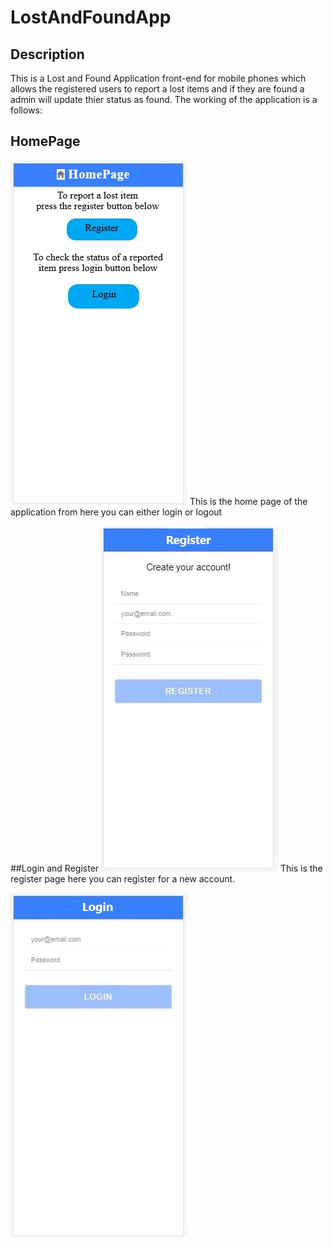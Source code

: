 # LostAndFoundApp
## Description
This is a Lost and Found Application front-end for mobile phones which allows the registered users to report a lost items and if they are found a admin will update thier status as found.
The working of the application is a follows:

## HomePage
![Home Page](https://github.com/ahmadsheikh21/LostAndFoundApp/blob/master/Screenshots/Home.jpeg)
This is the home page of the application from here you can either login or logout

##Login and Register
![Register](https://github.com/ahmadsheikh21/LostAndFoundApp/blob/master/Screenshots/Register.jpeg)
This is the register page here you can register for a new account.

![Login](https://github.com/ahmadsheikh21/LostAndFoundApp/blob/master/Screenshots/Login.jpg)
